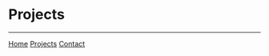 # Projects


----
[Home](markdown-portfolio/index.markdown)
[Projects](markdown-portfolio/projects.markdown)
[Contact](markdown-portfolio/contact.markdown)